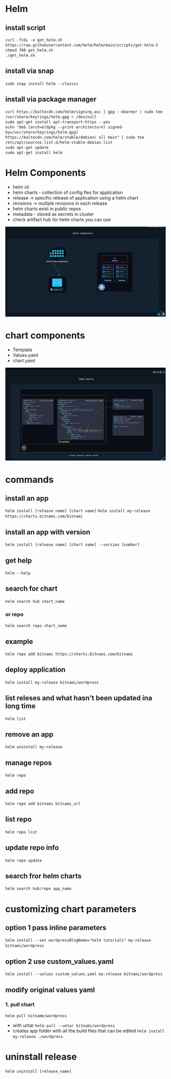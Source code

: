 # Helm

## install script
```
curl -fsSL -o get_helm.sh https://raw.githubusercontent.com/helm/helm/main/scripts/get-helm-3
chmod 700 get_helm.sh
./get_helm.sh
```
## install via snap
`sudo snap install helm --classic`
## install via package manager
```
curl https://baltocdn.com/helm/signing.asc | gpg --dearmor | sudo tee /usr/share/keyrings/helm.gpg > /dev/null
sudo apt-get install apt-transport-https --yes
echo "deb [arch=$(dpkg --print-architecture) signed-by=/usr/share/keyrings/helm.gpg] https://baltocdn.com/helm/stable/debian/ all main" | sudo tee /etc/apt/sources.list.d/helm-stable-debian.list
sudo apt-get update
sudo apt-get install helm
```

# Helm Components

* helm cli
* helm charts - collection of config fles for application
* release -> specific release of application using a helm chart
* revisions -> multple revisions in each release
* helm charts exist in public repos
* metadata - stored as secrets in cluster
* check artifact hub for helm charts you can use

!["helm overview"](/images/helm1.png)



# chart components
* Template
* Values.yaml
* chart.yaml

!["helm overview"](/images/helm2.png)

# commands
## install an app
`helm install [release name] [chart name]`
`helm install my-release https://charts.bitnami.com/bitnami`
## install an app with version
`helm install [release name] [chart name] --version [number]`
## get help
`helm --help`
## search for chart
`helm search hub chart_name`
### or repo
`helm search repo chart_name`
## example
`helm repo add bitnami https://charts.bitnami.com/bitnami`
## deploy application
`helm install my-release bitnami/wordpress`
## list releses and what hasn't been updated ina long time
`helm list`
## remove an app
`helm uninstall my-release`
## manage repos
`helm repo`
## add repo
`helm repo add bitnami bitnami_url`
## list repo
`helm repo list`
## update repo info
`helm repo update`
## search fror helm charts
`helm search hub/repo app_name`


# customizing chart parameters
## option 1 pass inline parameters
`helm install --set wordpressBlogName="helm tutorials" my-release bitnami/wordpress`
## option 2 use custom_values.yaml
`helm install --values custom_values.yaml my-release bitnami/wordpress`
## modify original values yaml
### 1. pull chart
`helm pull bitname/wordpress`
* with untar
`helm pull --untar bitnami/wordpress`
* creates app folder with all the build files that can be edited
`helm install my-release ./wordpress`
# uninstall release
`helm uninstall [release_name]`